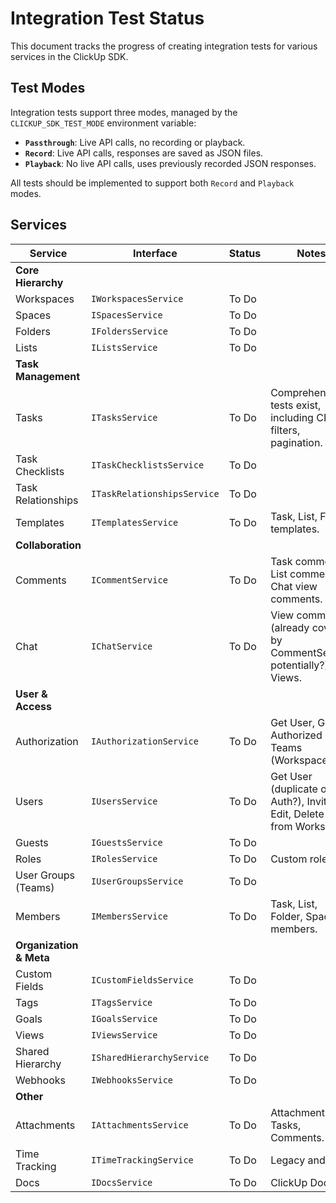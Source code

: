 # Integration Test Status

This document tracks the progress of creating integration tests for various services in the ClickUp SDK.

## Test Modes

Integration tests support three modes, managed by the `CLICKUP_SDK_TEST_MODE` environment variable:

*   **`Passthrough`**: Live API calls, no recording or playback.
*   **`Record`**: Live API calls, responses are saved as JSON files.
*   **`Playback`**: No live API calls, uses previously recorded JSON responses.

All tests should be implemented to support both `Record` and `Playback` modes.

## Services

| Service                   | Interface                 | Status        | Notes                                                                 |
| ------------------------- | ------------------------- | ------------- | --------------------------------------------------------------------- |
| **Core Hierarchy**        |                           |               |                                                                       |
| Workspaces                | `IWorkspacesService`      | To Do         |                                                                       |
| Spaces                    | `ISpacesService`          | To Do         |                                                                       |
| Folders                   | `IFoldersService`         | To Do         |                                                                       |
| Lists                     | `IListsService`           | To Do         |                                                                       |
| **Task Management**       |                           |               |                                                                       |
| Tasks                     | `ITasksService`           | To Do         | Comprehensive tests exist, including CRUD, filters, pagination.       |
| Task Checklists           | `ITaskChecklistsService`  | To Do         |                                                                       |
| Task Relationships        | `ITaskRelationshipsService` | To Do         |                                                                       |
| Templates                 | `ITemplatesService`       | To Do         | Task, List, Folder templates.                                         |
| **Collaboration**         |                           |               |                                                                       |
| Comments                  | `ICommentService`         | To Do         | Task comments, List comments, Chat view comments.                     |
| Chat                      | `IChatService`            | To Do         | View comments (already covered by CommentService potentially?) & Views. |
| **User & Access**         |                           |               |                                                                       |
| Authorization             | `IAuthorizationService`   | To Do         | Get User, Get Authorized Teams (Workspaces).                          |
| Users                     | `IUsersService`           | To Do         | Get User (duplicate of Auth?), Invite, Edit, Delete user from Workspace. |
| Guests                    | `IGuestsService`          | To Do         |                                                                       |
| Roles                     | `IRolesService`           | To Do         | Custom roles.                                                         |
| User Groups (Teams)       | `IUserGroupsService`      | To Do         |                                                                       |
| Members                   | `IMembersService`         | To Do         | Task, List, Folder, Space members.                                    |
| **Organization & Meta**   |                           |               |                                                                       |
| Custom Fields             | `ICustomFieldsService`    | To Do         |                                                                       |
| Tags                      | `ITagsService`            | To Do         |                                                                       |
| Goals                     | `IGoalsService`           | To Do         |                                                                       |
| Views                     | `IViewsService`           | To Do         |                                                                       |
| Shared Hierarchy          | `ISharedHierarchyService` | To Do         |                                                                       |
| Webhooks                  | `IWebhooksService`        | To Do         |                                                                       |
| **Other**                 |                           |               |                                                                       |
| Attachments               | `IAttachmentsService`     | To Do         | Attachments to Tasks, Comments.                                       |
| Time Tracking             | `ITimeTrackingService`    | To Do         | Legacy and v2.                                                        |
| Docs                      | `IDocsService`            | To Do         | ClickUp Docs.                                                         |
